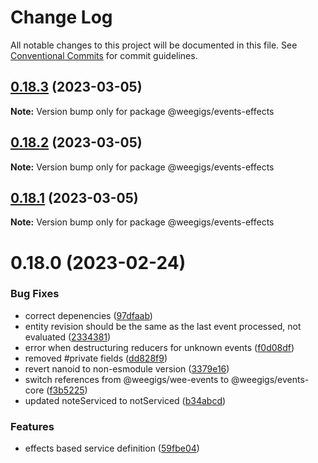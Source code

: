 # Change Log

All notable changes to this project will be documented in this file.
See [Conventional Commits](https://conventionalcommits.org) for commit guidelines.

## [0.18.3](https://github.com/weegigs/wee-events/compare/v0.18.2...v0.18.3) (2023-03-05)

**Note:** Version bump only for package @weegigs/events-effects

## [0.18.2](https://github.com/weegigs/wee-events/compare/v0.18.1...v0.18.2) (2023-03-05)

**Note:** Version bump only for package @weegigs/events-effects

## [0.18.1](https://github.com/weegigs/wee-events/compare/v0.18.0...v0.18.1) (2023-03-05)

**Note:** Version bump only for package @weegigs/events-effects

# 0.18.0 (2023-02-24)

### Bug Fixes

- correct depenencies ([97dfaab](https://github.com/weegigs/wee-events/commit/97dfaab70f4863b71b190f6be68bc75e72618803))
- entity revision should be the same as the last event processed, not evaluated ([2334381](https://github.com/weegigs/wee-events/commit/2334381d21dcab8c052210a6af74da5af96b62dc))
- error when destructuring reducers for unknown events ([f0d08df](https://github.com/weegigs/wee-events/commit/f0d08dffa683f331e6f9c1d191e51a7ecce86b4f))
- removed #private fields ([dd828f9](https://github.com/weegigs/wee-events/commit/dd828f92771d11b63e2bf30184146d8dace00fff))
- revert nanoid to non-esmodule version ([3379e16](https://github.com/weegigs/wee-events/commit/3379e1631db6525a01f282fd3281947a6eedb02b))
- switch references from @weegigs/wee-events to @weegigs/events-core ([f3b5225](https://github.com/weegigs/wee-events/commit/f3b522550cc0f7f11a967893d6be61c716e08d4e))
- updated noteServiced to notServiced ([b34abcd](https://github.com/weegigs/wee-events/commit/b34abcdbdc11930320da6987cba6774b9a5ad03a))

### Features

- effects based service definition ([59fbe04](https://github.com/weegigs/wee-events/commit/59fbe0433839f220f5f9cc5aa43d0dc78e7c0c19))
